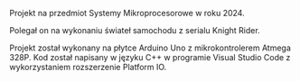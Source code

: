 Projekt na przedmiot Systemy Mikroprocesorowe w roku 2024.

Polegał on na wykonaniu świateł samochodu z serialu Knight Rider.

Projekt został wykonany na płytce Arduino Uno z mikrokontrolerem Atmega 328P.
Kod został napisany w języku C++ w programie Visual Studio Code z wykorzystaniem rozszerzenie Platform IO.
